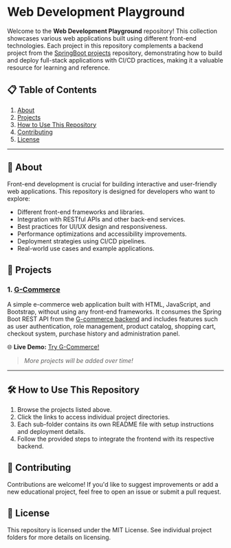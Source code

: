# Web Development Playground

Welcome to the **Web Development Playground** repository! This collection showcases various web applications built using different front-end technologies. Each project in this repository complements a backend project from the [SpringBoot projects](https://github.com/gussttaav/springboot-projects) repository, demonstrating how to build and deploy full-stack applications with CI/CD practices, making it a valuable resource for learning and reference.

## 📋 Table of Contents

1. [About](#-about)
2. [Projects](#-projects)
3. [How to Use This Repository](#%EF%B8%8F-how-to-use-this-repository)
4. [Contributing](#-contributing)
5. [License](#-license)

---

## 📖 About

Front-end development is crucial for building interactive and user-friendly web applications. This repository is designed for developers who want to explore:
- Different front-end frameworks and libraries.
- Integration with RESTful APIs and other back-end services.
- Best practices for UI/UX design and responsiveness.
- Performance optimizations and accessibility improvements.
- Deployment strategies using CI/CD pipelines.
- Real-world use cases and example applications.


## 🚀 Projects

### 1. [G-Commerce](https://github.com/gussttaav/web-dev-playground/tree/g-commerce)
A simple e-commerce web application built with HTML, JavaScript, and Bootstrap, without using any front-end frameworks. It consumes the Spring Boot REST API from the [G-commerce backend](https://github.com/gussttaav/springboot-projects/tree/gestion-tienda) and includes features such as user authentication, role management, product catalog, shopping cart, checkout system, purchase history and administration panel.

🌐 **Live Demo:** [Try G-Commerce!](https://g-commerce-simple.vercel.app) 

> *More projects will be added over time!*

---

## 🛠️ How to Use This Repository

1. Browse the projects listed above.
2. Click the links to access individual project directories.
3. Each sub-folder contains its own README file with setup instructions and deployment details.
4. Follow the provided steps to integrate the frontend with its respective backend.

## 🤝 Contributing

Contributions are welcome! If you'd like to suggest improvements or add a new educational project, feel free to open an issue or submit a pull request.

## 📄 License

This repository is licensed under the MIT License. See individual project folders for more details on licensing.
